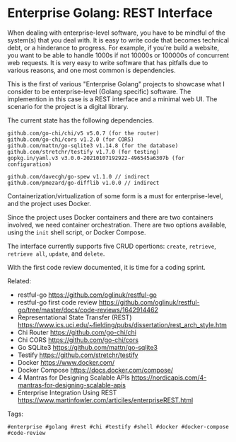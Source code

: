 # Enterprise Golang: REST Interface

When dealing with enterprise-level software, you have to be mindful of
the system(s) that you deal with. It is easy to write code that becomes
technical debt, or a hinderance to progress. For example, if you're build
a website, you want to be able to handle 1000s if not 10000s or 100000s
of concurrent web requests. It is very easy to write software that has
pitfalls due to various reasons, and one most common is dependencies.

This is the first of various "Enterprise Golang" projects to showcase
what I consider to be enterprise-level (Golang specific) software. The
implemention in this case is a REST interface and a minimal web UI. The
scenario for the project is a digital library.

The current state has the following dependencies.

```
github.com/go-chi/chi/v5 v5.0.7 (for the router)
github.com/go-chi/cors v1.2.0 (for CORS)
github.com/mattn/go-sqlite3 v1.14.8 (for the database)
github.com/stretchr/testify v1.7.0 (for testing)
gopkg.in/yaml.v3 v3.0.0-20210107192922-496545a6307b (for configuration)

github.com/davecgh/go-spew v1.1.0 // indirect
github.com/pmezard/go-difflib v1.0.0 // indirect
```

Containerization/virtualization of some form is a must for
enterprise-level, and the project uses Docker.

Since the project uses Docker containers and there are two containers
involved, we need container orchestration. There are two options
available, using the `init` shell script, or Docker Compose.

The interface currently supports five CRUD opertions: `create`,
`retrieve`, `retrieve all`, `update`, and `delete`.

With the first code review documented, it is time for a coding sprint.

Related:

* restful-go
	<https://github.com/oglinuk/restful-go>
* restful-go first code review
	<https://github.com/oglinuk/restful-go/tree/master/docs/code-reviews/1642914462>
* Representational State Transfer (REST)
	<https://www.ics.uci.edu/~fielding/pubs/dissertation/rest_arch_style.htm>
* Chi Router
	<https://github.com/go-chi/chi>
* Chi CORS
	<https://github.com/go-chi/cors>
* Go SQLite3
	<https://github.com/mattn/go-sqlite3>
* Testify
	<https://github.com/stretchr/testify>
* Docker
	<https://www.docker.com/>
* Docker Compose
	<https://docs.docker.com/compose/>
* 4 Mantras for Designing Scalable APIs
	<https://nordicapis.com/4-mantras-for-designing-scalable-apis>
* Enterprise Integration Using REST
	<https://www.martinfowler.com/articiles/enterpriseREST.html>

Tags:

	#enterprise #golang #rest #chi #testify #shell #docker #docker-compose #code-review
